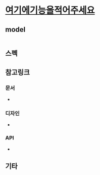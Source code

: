 # [여기에기능을적어주세요](/readme.md)

## model

```json
```

## 스펙

## 참고링크

### 문서

-

### 디자인

-

### API

-

## 기타

